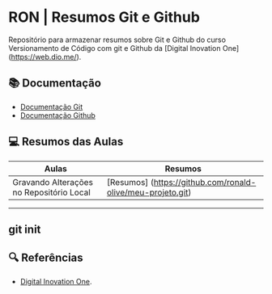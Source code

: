 # RON | Resumos Git e Github

Repositório para armazenar resumos sobre Git e Github do curso Versionamento de Código com git e Github da [Digital Inovation One] (https://web.dio.me/).

## 📚 Documentação
- [Documentação Git](https://git-scm.com/docs)
- [Documentação Github](docs.github.com/)

## 💻 Resumos das Aulas

| Aulas | Resumos |
| ----- | ------- |
Gravando Alterações no Repositório Local | [Resumos] (https://github.com/ronald-olive/meu-projeto.git) |

---
git init 
--- 

## 🔍 Referências
-  [Digital Inovation One](docs.github.com).